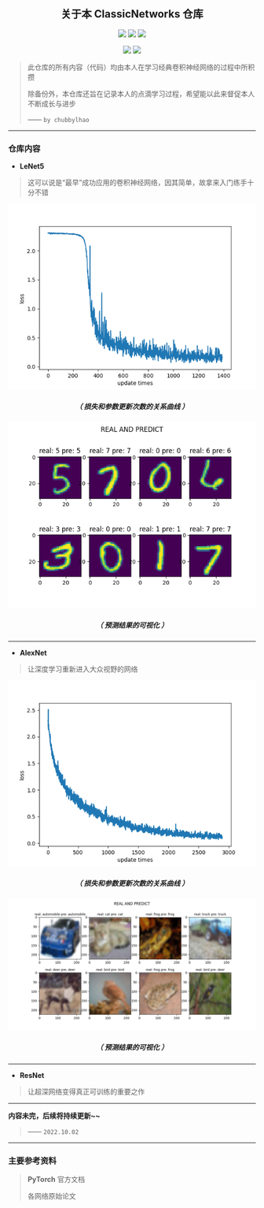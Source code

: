 <h2 align = "center">关于本 ClassicNetworks 仓库</h2>

<p align="center">
    <img src="https://img.shields.io/badge/ClassicNetworks-by%20chubbylhao-brightgreen" />
    <img src="https://img.shields.io/badge/license-MIT-brightgreen" />
    <img src="https://img.shields.io/badge/purpose-study%20and%20backup-red" />
</p>

<p align="center">
    <img src="https://img.shields.io/badge/language-Python-blue" />
    <img src="https://img.shields.io/badge/institution-HIT--ISE-blue" />
</p>


> 此仓库的所有内容（代码）均由本人在学习经典卷积神经网络的过程中所积攒
>
> 除备份外，本仓库还旨在记录本人的点滴学习过程，希望能以此来督促本人不断成长与进步
>
> —— `by chubbylhao` 

------

### 仓库内容

- **LeNet5** 

> 这可以说是“最早”成功应用的卷积神经网络，因其简单，故拿来入门练手十分不错

<div align=center><img
src="https://raw.githubusercontent.com/chubbylhao/ClassicNetworks/main/LeNet5/res/LeNet5_loss.png"></div>

<h5 align = "center"> （ 损失和参数更新次数的关系曲线 ） </h5>

<div align=center><img
src="https://raw.githubusercontent.com/chubbylhao/ClassicNetworks/main/LeNet5/res/LeNet5_prediction.png"></div>

<h5 align = "center"> （ 预测结果的可视化 ） </h5>

------

-   **AlexNet** 

> 让深度学习重新进入大众视野的网络

<div align=center><img
src="https://raw.githubusercontent.com/chubbylhao/ClassicNetworks/main/AlexNet/res/Alexnet_loss.png"></div>

<h5 align = "center"> （ 损失和参数更新次数的关系曲线 ） </h5>

<div align=center><img
src="https://raw.githubusercontent.com/chubbylhao/ClassicNetworks/main/AlexNet/res/Alexnet_predict.png"></div>

<h5 align = "center"> （ 预测结果的可视化 ） </h5>

------

- **ResNet** 

> 让超深网络变得真正可训练的重要之作

------

**内容未完，后续将持续更新~~** 

> —— `2022.10.02` 

------

### 主要参考资料

> **PyTorch** 官方文档
>
> 各网络原始论文